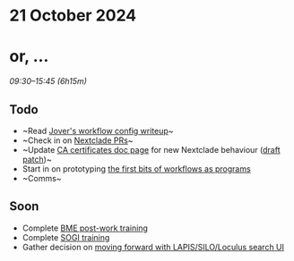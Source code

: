 # 21 October 2024
# or, …

_09:30–15:45 (6h15m)_

## Todo

- ~Read [Jover's workflow config writeup](https://docs.google.com/document/d/1YQ2DlCmecp0BxNYu0C0SI641aoz5JItTVhSRWrRO3HU/edit?tab=t.0#heading=h.e0ry84jkr0xu)~
- ~Check in on [Nextclade PRs](https://github.com/nextstrain/nextclade/pulls?q=is%3Apr+author%3Atsibley+created%3A2024-10-14..2024-10-16+)~
- ~Update [CA certificates doc page](https://docs.nextstrain.org/en/latest/reference/ca-certificates.html) for new Nextclade behaviour ([draft patch](https://gist.github.com/tsibley/94bd2ac55689975eefcfe27ccbbdf9e7))~
- Start in on prototyping [the first bits of workflows as programs](https://github.com/tsibley/blab-standup/blob/f7c528dbbdbd23f4c8200a4381e1a377234dd247/2024-08-01.md#L27-L33)
- ~Comms~

## Soon

- Complete [BME post-work training](https://fredhutch.csod.com/ui/lms-learning-details/app/course/ac23e22d-0445-4123-bd10-66db92646c11)
- Complete [SOGI training](https://fredhutch.csod.com/ui/lms-learning-details/app/course/13b01982-4e88-44e0-b275-8e86734ff89d)
- Gather decision on [moving forward with LAPIS/SILO/Loculus search UI](https://github.com/nextstrain/private/issues/143)

